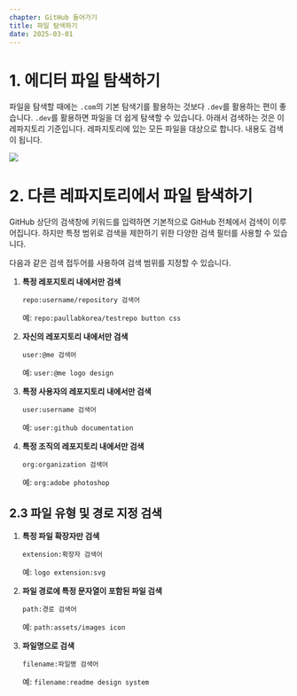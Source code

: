 ```yaml
---
chapter: GitHub 들어가기
title: 파일 탐색하기
date: 2025-03-01
---
```


# 1. 에디터 파일 탐색하기

파일을 탐색할 때에는 `.com`의 기본 탐색기를 활용하는 것보다 `.dev`를 활용하는 편이 좋습니다. `.dev`를 활용하면 파일을 더 쉽게 탐색할 수 있습니다. 아래서 검색하는 것은 이 레파지토리 기준입니다. 레파지토리에 있는 모든 파일을 대상으로 합니다. 내용도 검색이 됩니다.

![](/images/basecamp-github/ch01-3-15.png)

# 2. 다른 레파지토리에서 파일 탐색하기

GitHub 상단의 검색창에 키워드를 입력하면 기본적으로 GitHub 전체에서 검색이 이루어집니다. 하지만 특정 범위로 검색을 제한하기 위한 다양한 검색 필터를 사용할 수 있습니다.

다음과 같은 검색 접두어를 사용하여 검색 범위를 지정할 수 있습니다.

1. **특정 레포지토리 내에서만 검색**
   ```
   repo:username/repository 검색어
   ```
   예: `repo:paullabkorea/testrepo button css`

2. **자신의 레포지토리 내에서만 검색**
   ```
   user:@me 검색어
   ```
   예: `user:@me logo design`

3. **특정 사용자의 레포지토리 내에서만 검색**
   ```
   user:username 검색어
   ```
   예: `user:github documentation`

4. **특정 조직의 레포지토리 내에서만 검색**
   ```
   org:organization 검색어
   ```
   예: `org:adobe photoshop`

## 2.3 파일 유형 및 경로 지정 검색

1. **특정 파일 확장자만 검색**
   ```
   extension:확장자 검색어
   ```
   예: `logo extension:svg`

2. **파일 경로에 특정 문자열이 포함된 파일 검색**
   ```
   path:경로 검색어
   ```
   예: `path:assets/images icon`

3. **파일명으로 검색**
   ```
   filename:파일명 검색어
   ```
   예: `filename:readme design system`